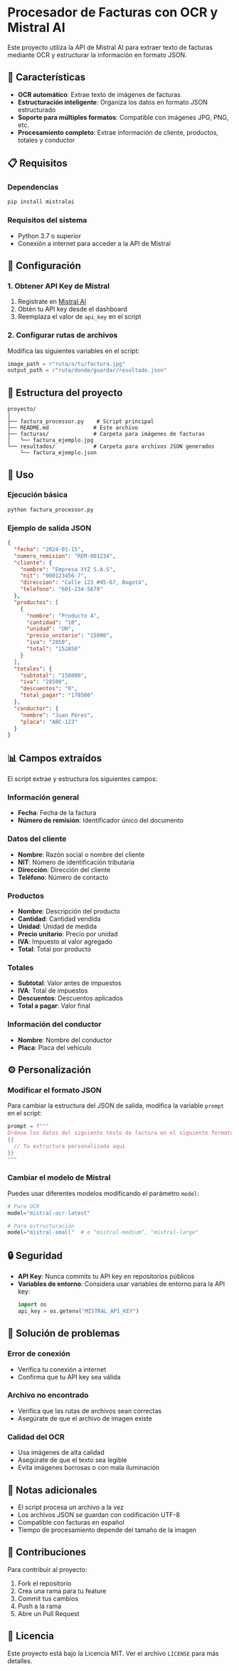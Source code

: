 # Procesador de Facturas con OCR y Mistral AI

Este proyecto utiliza la API de Mistral AI para extraer texto de facturas mediante OCR y estructurar la información en formato JSON.

## 🚀 Características

- **OCR automático**: Extrae texto de imágenes de facturas
- **Estructuración inteligente**: Organiza los datos en formato JSON estructurado
- **Soporte para múltiples formatos**: Compatible con imágenes JPG, PNG, etc.
- **Procesamiento completo**: Extrae información de cliente, productos, totales y conductor

## 📋 Requisitos

### Dependencias
```bash
pip install mistralai
```

### Requisitos del sistema
- Python 3.7 o superior
- Conexión a internet para acceder a la API de Mistral

## 🔧 Configuración

### 1. Obtener API Key de Mistral
1. Regístrate en [Mistral AI](https://mistral.ai/)
2. Obtén tu API key desde el dashboard
3. Reemplaza el valor de `api_key` en el script

### 2. Configurar rutas de archivos
Modifica las siguientes variables en el script:
```python
image_path = r"ruta/a/tu/factura.jpg"
output_path = r"ruta/donde/guardar/resultado.json"
```

## 📁 Estructura del proyecto

```
proyecto/
│
├── factura_processor.py    # Script principal
├── README.md              # Este archivo
├── facturas/              # Carpeta para imágenes de facturas
│   └── factura_ejemplo.jpg
└── resultados/            # Carpeta para archivos JSON generados
    └── factura_ejemplo.json
```

## 🚀 Uso

### Ejecución básica
```bash
python factura_processor.py
```

### Ejemplo de salida JSON
```json
{
  "fecha": "2024-01-15",
  "numero_remision": "REM-001234",
  "cliente": {
    "nombre": "Empresa XYZ S.A.S",
    "nit": "900123456-7",
    "direccion": "Calle 123 #45-67, Bogotá",
    "telefono": "601-234-5678"
  },
  "productos": [
    {
      "nombre": "Producto A",
      "cantidad": "10",
      "unidad": "UN",
      "precio_unitario": "15000",
      "iva": "2850",
      "total": "152850"
    }
  ],
  "totales": {
    "subtotal": "150000",
    "iva": "28500",
    "descuentos": "0",
    "total_pagar": "178500"
  },
  "conductor": {
    "nombre": "Juan Pérez",
    "placa": "ABC-123"
  }
}
```

## 📊 Campos extraídos

El script extrae y estructura los siguientes campos:

### Información general
- **Fecha**: Fecha de la factura
- **Número de remisión**: Identificador único del documento

### Datos del cliente
- **Nombre**: Razón social o nombre del cliente
- **NIT**: Número de identificación tributaria
- **Dirección**: Dirección del cliente
- **Teléfono**: Número de contacto

### Productos
- **Nombre**: Descripción del producto
- **Cantidad**: Cantidad vendida
- **Unidad**: Unidad de medida
- **Precio unitario**: Precio por unidad
- **IVA**: Impuesto al valor agregado
- **Total**: Total por producto

### Totales
- **Subtotal**: Valor antes de impuestos
- **IVA**: Total de impuestos
- **Descuentos**: Descuentos aplicados
- **Total a pagar**: Valor final

### Información del conductor
- **Nombre**: Nombre del conductor
- **Placa**: Placa del vehículo

## ⚙️ Personalización

### Modificar el formato JSON
Para cambiar la estructura del JSON de salida, modifica la variable `prompt` en el script:

```python
prompt = f"""
Ordena los datos del siguiente texto de factura en el siguiente formato JSON:
{{
  // Tu estructura personalizada aquí
}}
"""
```

### Cambiar el modelo de Mistral
Puedes usar diferentes modelos modificando el parámetro `model`:
```python
# Para OCR
model="mistral-ocr-latest"

# Para estructuración
model="mistral-small"  # o "mistral-medium", "mistral-large"
```

## 🔒 Seguridad

- **API Key**: Nunca commits tu API key en repositorios públicos
- **Variables de entorno**: Considera usar variables de entorno para la API key:
  ```python
  import os
  api_key = os.getenv("MISTRAL_API_KEY")
  ```

## 🐛 Solución de problemas

### Error de conexión
- Verifica tu conexión a internet
- Confirma que tu API key sea válida

### Archivo no encontrado
- Verifica que las rutas de archivos sean correctas
- Asegúrate de que el archivo de imagen existe

### Calidad del OCR
- Usa imágenes de alta calidad
- Asegúrate de que el texto sea legible
- Evita imágenes borrosas o con mala iluminación

## 📝 Notas adicionales

- El script procesa un archivo a la vez
- Los archivos JSON se guardan con codificación UTF-8
- Compatible con facturas en español
- Tiempo de procesamiento depende del tamaño de la imagen

## 🤝 Contribuciones

Para contribuir al proyecto:
1. Fork el repositorio
2. Crea una rama para tu feature
3. Commit tus cambios
4. Push a la rama
5. Abre un Pull Request

## 📄 Licencia

Este proyecto está bajo la Licencia MIT. Ver el archivo `LICENSE` para más detalles.
